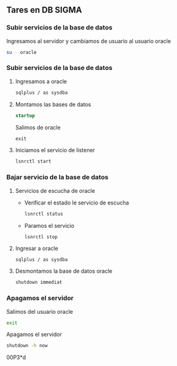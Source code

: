 ## Tares en DB SIGMA
### Subir servicios de la base de datos
Ingresamos al servidor  y cambiamos de usuario al usuario oracle
```bash
su - oracle
```
### Subir servicios de la base de datos

1. Ingresamos a oracle

   ```bash
   sqlplus / as sysdba
   ```

2. Montamos las bases de datos

   ```sql
   startup
   ```

   Salimos de oracle

   ```sql
   exit
   ```

3. Iniciamos el servicio de listener

   ```bash
   lsnrctl start
   ```

### Bajar servicio de la base de datos
1. Servicios de escucha de oracle
   - Verificar el estado le servicio de escucha
     ```bash
     lsnrctl status
     ```
   - Paramos el servicio

     ```
     lsnrctl stop
     ```
2. Ingresar a oracle
   ```bash
   sqlplus / as sysdba
   ```
3. Desmontamos la base de datos oracle
   ```bash
   shutdown immediat
   ```
### Apagamos el servidor
Salimos del usuario oracle
```bash
exit
```
Apagamos el servidor
```bash
shutdown -h now
```

$0$0P3*d